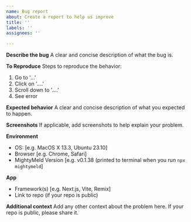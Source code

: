 ```yaml
---
name: Bug report
about: Create a report to help us improve
title: ''
labels: ''
assignees: ''

---
```


**Describe the bug**
A clear and concise description of what the bug is.

**To Reproduce**
Steps to reproduce the behavior:
1. Go to '...'
2. Click on '....'
3. Scroll down to '....'
4. See error

**Expected behavior**
A clear and concise description of what you expected to happen.

**Screenshots**
If applicable, add screenshots to help explain your problem.

**Environment**
 - OS: [e.g. MacOS X 13.3, Ubuntu 23.10]
 - Browser [e.g. Chrome, Safari]
 - MightyMeld Version [e.g. v0.1.38 (printed to terminal when you run `npx mightymeld`]

**App**
 - Framework(s) [e.g. Next.js, Vite, Remix]
 - Link to repo (if your repo is public)

**Additional context**
Add any other context about the problem here. If your repo is public, please share it.
